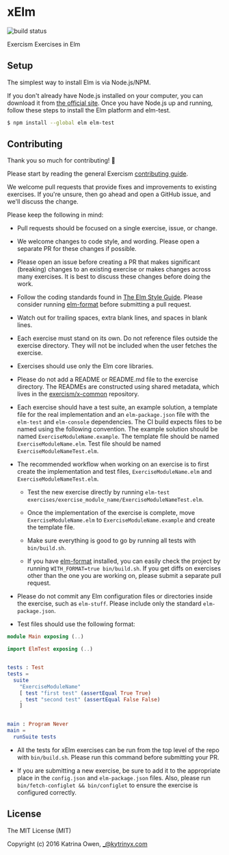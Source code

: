 # xElm
![build status](https://travis-ci.org/exercism/xelm.svg?branch=master)

Exercism Exercises in Elm

## Setup

The simplest way to install Elm is via Node.js/NPM.

If you don't already have Node.js installed on your computer, you can download it from [the official site](https://nodejs.org/). Once you have Node.js up and running, follow these steps to install the Elm platform and elm-test.

```bash
$ npm install --global elm elm-test
```


## Contributing

Thank you so much for contributing! :tada:

Please start by reading the general Exercism [contributing guide](https://github.com/exercism/x-api/blob/master/CONTRIBUTING.md#the-exercise-data).

We welcome pull requests that provide fixes and improvements to existing exercises. If you're unsure, then go ahead and open a GitHub issue, and we'll discuss the change.

Please keep the following in mind:

- Pull requests should be focused on a single exercise, issue, or change.

- We welcome changes to code style, and wording. Please open a separate PR for these changes if possible.

- Please open an issue before creating a PR that makes significant (breaking) changes to an existing exercise or makes changes across many exercises. It is best to discuss these changes before doing the work.

- Follow the coding standards found in [The Elm Style Guide](http://elm-lang.org/docs/style-guide). Please consider running [elm-format](https://github.com/avh4/elm-format) before submitting a pull request.

- Watch out for trailing spaces, extra blank lines, and spaces in blank lines.

- Each exercise must stand on its own. Do not reference files outside the exercise directory. They will not be included when the user fetches the exercise.

- Exercises should use only the Elm core libraries.

- Please do not add a README or README.md file to the exercise directory. The READMEs are constructed using shared metadata, which lives in the
[exercism/x-common](https://github.com/exercism/x-common) repository.

- Each exercise should have a test suite, an example solution, a template file for the real implementation and an `elm-package.json` file with the `elm-test` and `elm-console` dependencies. The CI build expects files to be named using the following convention. The example solution should be named `ExerciseModuleName.example`. The template file should be named `ExerciseModuleName.elm`. Test file should be named `ExerciseModuleNameTest.elm`.

- The recommended workflow when working on an exercise is to first create the implementation and test files, `ExerciseModuleName.elm` and `ExerciseModuleNameTest.elm`.
  - Test the new exercise directly by running `elm-test exercises/exercise_module_name/ExerciseModuleNameTest.elm`.

  - Once the implementation of the exercise is complete, move `ExerciseModuleName.elm` to `ExerciseModuleName.example` and create the template file.

  - Make sure everything is good to go by running all tests with `bin/build.sh`.

  - If you have [elm-format](https://github.com/avh4/elm-format) installed, you can easily check the project by running `WITH_FORMAT=true bin/build.sh`. If you get diffs on exercises other than the one you are working on, please submit a separate pull request.

- Please do not commit any Elm configuration files or directories inside the exercise, such as `elm-stuff`. Please include only the standard `elm-package.json`.

- Test files should use the following format:

```elm
module Main exposing (..)

import ElmTest exposing (..)


tests : Test
tests =
  suite
    "ExerciseModuleName"
    [ test "first test" (assertEqual True True)
    , test "second test" (assertEqual False False)
    ]


main : Program Never
main =
  runSuite tests
```

 - All the tests for xElm exercises can be run from the top level of the repo with `bin/build.sh`. Please run this command before submitting your PR.

 - If you are submitting a new exercise, be sure to add it to the appropriate place in the `config.json` and `elm-package.json` files. Also, please run `bin/fetch-configlet && bin/configlet` to ensure the exercise is configured correctly.

## License

The MIT License (MIT)

Copyright (c) 2016 Katrina Owen, _@kytrinyx.com

